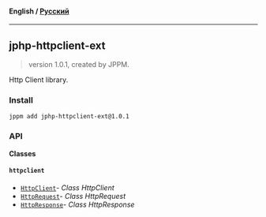 #### **English** / [Русский](README.ru.md)

---

## jphp-httpclient-ext
> version 1.0.1, created by JPPM.

Http Client library.

### Install
```
jppm add jphp-httpclient-ext@1.0.1
```

### API
**Classes**

#### `httpclient`

- [`HttpClient`](https://github.com/jphp-compiler/jphp/blob/master/exts/jphp-httpclient-ext/api-docs/classes/httpclient/HttpClient.md)- _Class HttpClient_
- [`HttpRequest`](https://github.com/jphp-compiler/jphp/blob/master/exts/jphp-httpclient-ext/api-docs/classes/httpclient/HttpRequest.md)- _Class HttpRequest_
- [`HttpResponse`](https://github.com/jphp-compiler/jphp/blob/master/exts/jphp-httpclient-ext/api-docs/classes/httpclient/HttpResponse.md)- _Class HttpResponse_